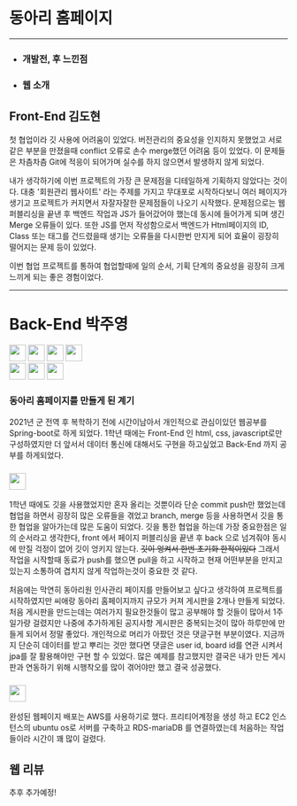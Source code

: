 # 동아리 홈페이지
___
*  ### 개발전, 후  느낀점
*  ### 웹 소개

## Front-End 김도현
첫 협업이라 깃 사용에 어려움이 있었다.
버전관리의 중요성을 인지하지 못했었고 서로 같은 부분을 만졌을때 conflict 오류로 손수 merge했던 어려움 등이 있었다.
이 문제들은 차츰차츰 Git에 적응이 되어가며 실수를 하지 않으면서 발생하지 않게 되었다.

내가 생각하기에 이번 프로젝트의 가장 큰 문제점을 디테일하게 기획하지 않았다는 것이다.
대충 '회원관리 웹사이트' 라는 주제를 가지고 무대포로 시작하다보니 여러 페이지가 생기고 프로젝트가 커지면서
자잘자잘한 문제점들이 나오기 시작했다. 문제점으로는 웹 퍼블리싱을 끝낸 후 백엔드 작업과 JS가 들어갔어야 했는데
동시에 들어가게 되며 생긴 Merge 오류들이 있다. 또한 JS를 먼저 작성함으로서 백엔드가 Html페이지의 ID, Class 또는 태그를 건드렸을때 생기는
오류들을 다시한번 만지게 되어 효율이 굉장히 떨어지는 문제 등이 있었다.

이번 협업 프로젝트를 통하여 협업할때에 일의 순서, 기획 단계의 중요성을 굉장히 크게 느끼게 되는 좋은 경험이었다.


___
# Back-End 박주영
<img src="https://img.shields.io/badge/Java-white?style=flat-square&logo=Java&logoColor=007396" style="height : 30px; margin-left : 0px; margin-right : 0px;"/>
<img src="https://img.shields.io/badge/Springboot-white?style=flat-square&logo=springboot&logoColor=#6DB33F" style="height : 30px; margin-left : 0px; margin-right : 0px;"/>
<img src="https://img.shields.io/badge/SpringSecurity-white?style=flat-square&logo=springsecurity&logoColor=#6DB33F" style="height : 30px; margin-left : 0px; margin-right : 0px;"/>
<img src="https://img.shields.io/badge/Thymeleaf-a?style=flat-square&logo=Thymeleaf&logoColor=#6DB33F" style="height : 30px; margin-left : 0px; margin-right : 0px;"/>
<br>
<img src="https://img.shields.io/badge/AWS-black?style=flat-square&logo=Amazon AWS&logoColor=#FF9900" style="height : 30px; margin-left : 0px; margin-right : 0px;"/>
<img src="https://img.shields.io/badge/MariaDB-black?style=flat-square&logo=MariaDB&logoColor=#FF9900" style="height : 30px; margin-left : 0px; margin-right : 0px;"/>
<img src="https://img.shields.io/badge/Ubuntu-black?style=flat-square&logo=Ubuntu&logoColor=#FF9900" style="height : 30px; margin-left : 0px; margin-right : 0px;"/>


### 동아리 홈페이지를 만들게 된 계기
2021년 군 전역 후 복학하기 전에 시간이남아서 개인적으로 관심이있던 웹공부를  
Spring-boot로 하게 되었다.
1학년 때에는 Front-End 인 html, css, javascript로만 구성하였지만 더 앞서서 데이터 통신에 대해서도 구현을 하고싶었고
Back-End 까지 공부를 하게되었다.

### <img src="https://img.shields.io/badge/Github 협업-black?style=flat-square&logo=Github&logoColor=#FF9900" style="height : 30px; margin-left : 0px; margin-right : 0px;"/>
1학년 때에도 깃을 사용했었지만 혼자 올리는 것뿐이라 단순 commit push만 했었는데 협업을 하면서 굉장히 많은 오류들을 겪었고
branch, merge 등을 사용하면서 깃을 통한 협업을 알아가는데 많은 도움이 되었다.
깃을 통한 협업을 하는데 가장 중요한점은 일의 순서라고 생각한다, front 에서 페이지 퍼블리싱을 끝낸 후 back 으로 넘겨줘야 동시에 만질 걱정이 없어 깃이 엉키지 않는다. ~~깃이 엉켜서 한번 초기화 한적이있다~~ 
그래서 작업을 시작할때 동료가 push를 했으면 pull을 하고 시작하고 현재 어떤부분을 만지고있는지 소통하여 겹치지 않게 작업하는것이 중요한 것 같다.

처음에는 막연히 동아리원 인사관리 페이지를 만들어보고 싶다고 생각하여 프로젝트를 시작하였지만 씨애랑 동아리 홈페이지까지 규모가 커져 게시판을 2개나
만들게 되었다. 처음 게시판을 만드는데는 여러가지 필요한것들이 많고 공부해야 할 것들이 많아서 1주일가량 걸렸지만 나중에 추가하게된 공지사항 게시판은 중복되는것이 많아
하루만에 만들게 되어서 정말 좋았다. 개인적으로 머리가 아팠던 것은 댓글구현 부분이였다. 지금까지 단순히 데이터를 받고 뿌리는 것만 했다면 댓글은 user id, board id를 연관
시켜서 jpa를 잘 활용해야만 구현 할 수 있었다. 많은 예제를 참고했지만 결국은 내가 만든 게시판과 연동하기 위해 시행착오를 많이 겪어야만 했고 결국 성공했다.
### <img src="https://img.shields.io/badge/AWS-black?style=flat-square&logo=Amazon AWS&logoColor=#FF9900" style="height : 30px; margin-left : 0px; margin-right : 0px;"/>
완성된 웹페이지 배포는 AWS를 사용하기로 했다. 프리티어계정을 생성 하고 EC2 인스턴스의 ubuntu os로 서버를 구축하고 RDS-mariaDB 를 연결하였는데 처음하는 작업들이라 시간이 꽤 많이 걸렸다.

## 웹 리뷰
추후 추가예정!